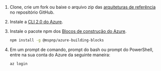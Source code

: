 1. Clone, crie um fork ou baixe o arquivo zip das [arquiteturas de referência](https://github.com/mspnp/reference-architectures) no repositório GitHub.

2. Instale a [CLI 2.0 do Azure](/cli/azure/install-azure-cli?view=azure-cli-latest).

3. Instale o pacote npm dos [Blocos de construção do Azure](https://github.com/mspnp/template-building-blocks/wiki/Install-Azure-Building-Blocks).

   ```bash
   npm install -g @mspnp/azure-building-blocks
   ```

4. Em um prompt de comando, prompt do bash ou prompt do PowerShell, entre na sua conta do Azure da seguinte maneira:

   ```bash
   az login
   ```
